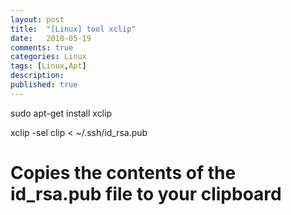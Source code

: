 ```yaml
---
layout: post
title:  "[Linux] tool xclip"
date:   2018-05-19
comments: true
categories: Linux
tags: [Linux,Apt]
description:
published: true
---
```



sudo apt-get install xclip

xclip -sel clip < ~/.ssh/id_rsa.pub

# Copies the contents of the id_rsa.pub file to your clipboard

